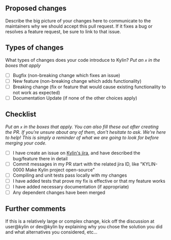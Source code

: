 ## Proposed changes

Describe the big picture of your changes here to communicate to the maintainers why we should accept this pull request. If it fixes a bug or resolves a feature request, be sure to link to that issue.

## Types of changes

What types of changes does your code introduce to Kylin?
_Put an `x` in the boxes that apply_

- [ ] Bugfix (non-breaking change which fixes an issue)
- [ ] New feature (non-breaking change which adds functionality)
- [ ] Breaking change (fix or feature that would cause existing functionality to not work as expected)
- [ ] Documentation Update (if none of the other choices apply)

## Checklist

_Put an `x` in the boxes that apply. You can also fill these out after creating the PR. If you're unsure about any of them, don't hesitate to ask. We're here to help! This is simply a reminder of what we are going to look for before merging your code._

- [ ] I have create an issue on [Kylin's jira](https://issues.apache.org/jira/browse/KYLIN), and have described the bug/feature there in detail
- [ ] Commit messages in my PR start with the related jira ID, like "KYLIN-0000 Make Kylin project open-source"
- [ ] Compiling and unit tests pass locally with my changes
- [ ] I have added tests that prove my fix is effective or that my feature works
- [ ] I have added necessary documentation (if appropriate)
- [ ] Any dependent changes have been merged

## Further comments

If this is a relatively large or complex change, kick off the discussion at user@kylin or dev@kylin by explaining why you chose the solution you did and what alternatives you considered, etc...
